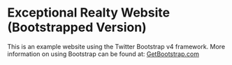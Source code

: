 # Exceptional Realty Website (Bootstrapped Version)

This is an example website using the Twitter Bootstrap v4 framework.
More information on using Bootstrap can be found at:
[GetBootstrap.com](http://getbootstrap.com)
